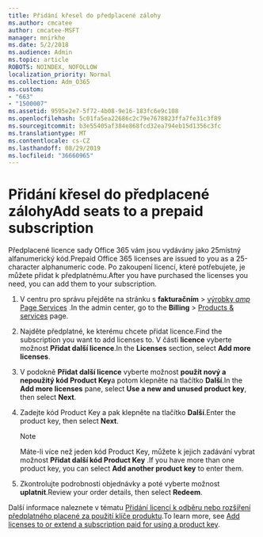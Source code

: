 ```yaml
---
title: Přidání křesel do předplacené zálohy
ms.author: cmcatee
author: cmcatee-MSFT
manager: mnirkhe
ms.date: 5/2/2018
ms.audience: Admin
ms.topic: article
ROBOTS: NOINDEX, NOFOLLOW
localization_priority: Normal
ms.collection: Adm_O365
ms.custom:
- "663"
- "1500007"
ms.assetid: 9595e2e7-5f72-4b08-9e16-183fc6e9c108
ms.openlocfilehash: 5c01fa5ea22686c2c79e7678823ffa7fe31c3f89
ms.sourcegitcommit: b3e55405af384e868fcd32ea794eb15d1356c3fc
ms.translationtype: MT
ms.contentlocale: cs-CZ
ms.lasthandoff: 08/29/2019
ms.locfileid: "36660965"
---
```

# <a name="add-seats-to-a-prepaid-subscription"></a><span data-ttu-id="b0825-102">Přidání křesel do předplacené zálohy</span><span class="sxs-lookup"><span data-stu-id="b0825-102">Add seats to a prepaid subscription</span></span>

<span data-ttu-id="b0825-103">Předplacené licence sady Office 365 vám jsou vydávány jako 25místný alfanumerický kód.</span><span class="sxs-lookup"><span data-stu-id="b0825-103">Prepaid Office 365 licenses are issued to you as a 25-character alphanumeric code.</span></span> <span data-ttu-id="b0825-104">Po zakoupení licencí, které potřebujete, je můžete přidat k předplatnému.</span><span class="sxs-lookup"><span data-stu-id="b0825-104">After you have purchased the licenses you need, you can add them to your subscription.</span></span> 

1. <span data-ttu-id="b0825-105">V centru pro správu přejděte na stránku s **fakturačním** > [výrobky _amp_ Page Services](https://go.microsoft.com/fwlink/p/?linkid=842054) .</span><span class="sxs-lookup"><span data-stu-id="b0825-105">In the admin center, go to the **Billing** > [Products & services](https://go.microsoft.com/fwlink/p/?linkid=842054) page.</span></span>

2. <span data-ttu-id="b0825-106">Najděte předplatné, ke kterému chcete přidat licence.</span><span class="sxs-lookup"><span data-stu-id="b0825-106">Find the subscription you want to add licenses to.</span></span> <span data-ttu-id="b0825-107">V části **licence** vyberte možnost **Přidat další licence**.</span><span class="sxs-lookup"><span data-stu-id="b0825-107">In the **Licenses** section, select **Add more licenses**.</span></span>

3. <span data-ttu-id="b0825-108">V podokně **Přidat další licence** vyberte možnost **použít nový a nepoužitý kód Product Key**a potom klepněte na tlačítko **Další**.</span><span class="sxs-lookup"><span data-stu-id="b0825-108">In the **Add more licenses** pane, select **Use a new and unused product key**, then select **Next**.</span></span>

4. <span data-ttu-id="b0825-109">Zadejte kód Product Key a pak klepněte na tlačítko **Další**.</span><span class="sxs-lookup"><span data-stu-id="b0825-109">Enter the product key, then select **Next**.</span></span>

    > [!NOTE]
    > <span data-ttu-id="b0825-110">Máte-li více než jeden kód Product Key, můžete k jejich zadávání vybrat možnost **Přidat další kód Product Key** .</span><span class="sxs-lookup"><span data-stu-id="b0825-110">If you have more than one product key, you can select **Add another product key** to enter them.</span></span>

5. <span data-ttu-id="b0825-111">Zkontrolujte podrobnosti objednávky a poté vyberte možnost **uplatnit**.</span><span class="sxs-lookup"><span data-stu-id="b0825-111">Review your order details, then select **Redeem**.</span></span>

<span data-ttu-id="b0825-112">Další informace naleznete v tématu [Přidání licencí k odběru nebo rozšíření předplatného placené za použití klíče produktu](https://docs.microsoft.com/office365/admin/misc/add-licenses-using-product-key).</span><span class="sxs-lookup"><span data-stu-id="b0825-112">To learn more, see [Add licenses to or extend a subscription paid for using a product key](https://docs.microsoft.com/office365/admin/misc/add-licenses-using-product-key).</span></span>